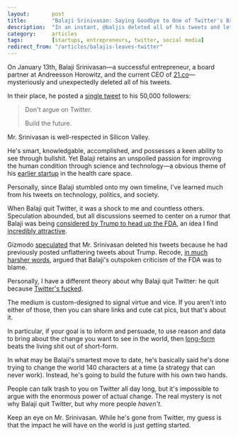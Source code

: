 ```yaml
---
layout:       post
title:        "Balaji Srinivasan: Saying Goodbye to One of Twitter's Brightest"
description:  "In an instant, @baljis deleted all of his tweets and left Twitter, which has left everyone wondering why."
category:     articles
tags:         [startups, entrepreneurs, twitter, social media]
redirect_from: "/articles/balajis-leaves-twitter"
---
```


On January 13th, Balaji Srinivasan&mdash;a successful entrepreneur, a board
partner at Andreesson Horowitz, and the current CEO of [21.co](http://21.co)&mdash;
mysteriously and unexpectedly deleted all of his tweets.

In their place, he posted a [single tweet](https://twitter.com/balajis/status/820139852041777152)
to his 50,000 followers:

> Don't argue on Twitter.
>
> Build the future.

Mr. Srinivasan is well-respected in Silicon Valley.

He's smart, knowledgable, accomplished, and possesses a keen ability to see
through bullshit. Yet Balaji retains an unspoiled passion for improving the human
condition through science and technology&mdash;a obvious theme of his [earlier
startup](https://www.counsyl.com) in the health care space.

Personally, since Balaji stumbled onto my own timeline, I've learned much from
his tweets on technology, politics, and society.

When Balaji quit Twitter, it was a shock to me and countless others. Speculation
abounded, but all discussions seemed to center on a rumor that Balaji was being
[considered by Trump to head up the FDA](https://www.bloomberg.com/news/articles/2017-01-13/trump-said-to-consider-another-thiel-associate-to-lead-fda), an idea I find [incredibly attractive](http://slatestarcodex.com).

Gizmodo [speculated](http://gizmodo.com/why-did-trumps-top-fda-pick-delete-all-his-tweets-1791227569)
that Mr. Srinivasan deleted his tweets because he had previously posted
unflattering tweets about Trump. Recode, [in much harsher words](http://www.recode.net/2017/1/14/14276530/balaji-srinivasan-trump-fda-twitter-andreessen-horowitz), argued that Balaji's outspoken criticism of the FDA was to blame.

Personally, I have a different theory about why Balaji quit Twitter: he quit
because [Twitter's fucked](/articles/fuck-twitter).

The medium is custom-designed to signal virtue and vice. If you aren't into
either of those, then you can share links and cute cat pics, but that's about it.

In particular, if your goal is to inform and persuade, to use reason and data to
bring about the change you want to see in the world, then [long-form](https://www.youtube.com/watch?v=cOubCHLXT6A) beats the
living shit out of short-form.

In what may be Balaji's smartest move to date, he's basically said he's done
trying to change the world 140 characters at a time (a strategy that can never
work). Instead, he's going to build the future with his own two hands.

People can talk trash to you on Twitter all day long, but it's impossible to
argue with the enormous power of actual change. The real mystery is not why
Balaji quit Twitter, but why more people *haven't*.

Keep an eye on Mr. Srinivasan. While he's gone from Twitter, my guess is that
the impact he will have on the world is just getting started.
